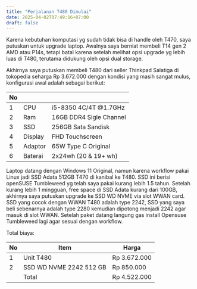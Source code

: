 ```yaml
---
title: "Perjalanan T480 Dimulai"
date: 2025-04-02T07:49:16+07:00
draft: false
---
```


Karena kebutuhan komputasi yg sudah tidak bisa di handle oleh T470, saya putuskan untuk upgrade laptop. Awalnya saya berniat membeli T14 gen 2 AMD atau P14s, tetapi batal karena setelah melihat opsi upgrade yg lebih luas di T480, terutama didukung oleh opsi dual storage.

Akhirnya saya putuskan membeli T480 dari seller Thinkpad Salatiga di tokopedia seharga Rp 3.672.000 dengan kondisi yang masih sangat mulus, konfigurasi awal adalah sebagai berikut:

| No |         |                         |
| -- | ------- | ----------------------- |
| 1  | CPU     | i5-8350 4C/4T @1.7GHz   |
| 2  | Ram     | 16GB DDR4 Sigle Channel |
| 3  | SSD     | 256GB Sata Sandisk      |
| 4  | Display | FHD Touchscreen         |
| 5  | Adaptor | 65W Type C Original     |
| 6  | Baterai | 2x24wh (20 & 19+ wh)    |

Laptop datang dengan Windows 11 Original, namun karena workflow pakai Linux jadi SSD Adata 512GB T470 di kanibal ke T480. SSD ini berisi openSUSE Tumbleweed yg telah saya pakai kurang lebih 1.5 tahun.
Setelah kurang lebih 1 mingguan, free space di SSD Adata kurang dari 100GB, akhirnya saya putuskan upgrade ke SSD WD NVME via slot WWAN card. SSD yang cocok dengan WWAN T480 adalah type 2242, SSD yang saya beli sebenarnya adalah type 2280 kemudian dipotong menjadi 2242 agar masuk di slot WWAN. Setelah paket datang langung gas install Opensuse Tumbleweed lagi agar sesuai dengan workflow.

Total biaya:

| No | Item | Harga |
| -- | ---- | ----- |
| 1  | Unit T480 | Rp 3.672.000 |
| 2  | SSD WD NVME 2242 512 GB | Rp 850.000 |
|    | Total | Rp 4.522.000 |






